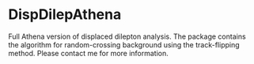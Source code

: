 # DispDilepAthena
Full Athena version of displaced dilepton analysis. The package contains the algorithm for random-crossing background using the track-flipping method. Please contact me for more information.
